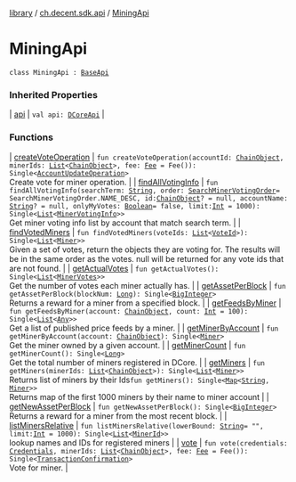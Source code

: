 [library](../../index.md) / [ch.decent.sdk.api](../index.md) / [MiningApi](./index.md)

# MiningApi

`class MiningApi : `[`BaseApi`](../-base-api/index.md)

### Inherited Properties

| [api](../-base-api/api.md) | `val api: `[`DCoreApi`](../../ch.decent.sdk/-d-core-api/index.md) |

### Functions

| [createVoteOperation](create-vote-operation.md) | `fun createVoteOperation(accountId: `[`ChainObject`](../../ch.decent.sdk.model/-chain-object/index.md)`, minerIds: `[`List`](https://kotlinlang.org/api/latest/jvm/stdlib/kotlin.collections/-list/index.html)`<`[`ChainObject`](../../ch.decent.sdk.model/-chain-object/index.md)`>, fee: `[`Fee`](../../ch.decent.sdk.model/-fee/index.md)` = Fee()): Single<`[`AccountUpdateOperation`](../../ch.decent.sdk.model.operation/-account-update-operation/index.md)`>`<br>Create vote for miner operation. |
| [findAllVotingInfo](find-all-voting-info.md) | `fun findAllVotingInfo(searchTerm: `[`String`](https://kotlinlang.org/api/latest/jvm/stdlib/kotlin/-string/index.html)`, order: `[`SearchMinerVotingOrder`](../../ch.decent.sdk.model/-search-miner-voting-order/index.md)` = SearchMinerVotingOrder.NAME_DESC, id: `[`ChainObject`](../../ch.decent.sdk.model/-chain-object/index.md)`? = null, accountName: `[`String`](https://kotlinlang.org/api/latest/jvm/stdlib/kotlin/-string/index.html)`? = null, onlyMyVotes: `[`Boolean`](https://kotlinlang.org/api/latest/jvm/stdlib/kotlin/-boolean/index.html)` = false, limit: `[`Int`](https://kotlinlang.org/api/latest/jvm/stdlib/kotlin/-int/index.html)` = 1000): Single<`[`List`](https://kotlinlang.org/api/latest/jvm/stdlib/kotlin.collections/-list/index.html)`<`[`MinerVotingInfo`](../../ch.decent.sdk.model/-miner-voting-info/index.md)`>>`<br>Get miner voting info list by account that match search term. |
| [findVotedMiners](find-voted-miners.md) | `fun findVotedMiners(voteIds: `[`List`](https://kotlinlang.org/api/latest/jvm/stdlib/kotlin.collections/-list/index.html)`<`[`VoteId`](../../ch.decent.sdk.model/-vote-id/index.md)`>): Single<`[`List`](https://kotlinlang.org/api/latest/jvm/stdlib/kotlin.collections/-list/index.html)`<`[`Miner`](../../ch.decent.sdk.model/-miner/index.md)`>>`<br>Given a set of votes, return the objects they are voting for. The results will be in the same order as the votes. null will be returned for any vote ids that are not found. |
| [getActualVotes](get-actual-votes.md) | `fun getActualVotes(): Single<`[`List`](https://kotlinlang.org/api/latest/jvm/stdlib/kotlin.collections/-list/index.html)`<`[`MinerVotes`](../../ch.decent.sdk.model/-miner-votes/index.md)`>>`<br>Get the number of votes each miner actually has. |
| [getAssetPerBlock](get-asset-per-block.md) | `fun getAssetPerBlock(blockNum: `[`Long`](https://kotlinlang.org/api/latest/jvm/stdlib/kotlin/-long/index.html)`): Single<`[`BigInteger`](http://docs.oracle.com/javase/6/docs/api/java/math/BigInteger.html)`>`<br>Returns a reward for a miner from a specified block. |
| [getFeedsByMiner](get-feeds-by-miner.md) | `fun getFeedsByMiner(account: `[`ChainObject`](../../ch.decent.sdk.model/-chain-object/index.md)`, count: `[`Int`](https://kotlinlang.org/api/latest/jvm/stdlib/kotlin/-int/index.html)` = 100): Single<`[`List`](https://kotlinlang.org/api/latest/jvm/stdlib/kotlin.collections/-list/index.html)`<`[`Any`](https://kotlinlang.org/api/latest/jvm/stdlib/kotlin/-any/index.html)`>>`<br>Get a list of published price feeds by a miner. |
| [getMinerByAccount](get-miner-by-account.md) | `fun getMinerByAccount(account: `[`ChainObject`](../../ch.decent.sdk.model/-chain-object/index.md)`): Single<`[`Miner`](../../ch.decent.sdk.model/-miner/index.md)`>`<br>Get the miner owned by a given account. |
| [getMinerCount](get-miner-count.md) | `fun getMinerCount(): Single<`[`Long`](https://kotlinlang.org/api/latest/jvm/stdlib/kotlin/-long/index.html)`>`<br>Get the total number of miners registered in DCore. |
| [getMiners](get-miners.md) | `fun getMiners(minerIds: `[`List`](https://kotlinlang.org/api/latest/jvm/stdlib/kotlin.collections/-list/index.html)`<`[`ChainObject`](../../ch.decent.sdk.model/-chain-object/index.md)`>): Single<`[`List`](https://kotlinlang.org/api/latest/jvm/stdlib/kotlin.collections/-list/index.html)`<`[`Miner`](../../ch.decent.sdk.model/-miner/index.md)`>>`<br>Returns list of miners by their Ids`fun getMiners(): Single<`[`Map`](https://kotlinlang.org/api/latest/jvm/stdlib/kotlin.collections/-map/index.html)`<`[`String`](https://kotlinlang.org/api/latest/jvm/stdlib/kotlin/-string/index.html)`, `[`Miner`](../../ch.decent.sdk.model/-miner/index.md)`>>`<br>Returns map of the first 1000 miners by their name to miner account |
| [getNewAssetPerBlock](get-new-asset-per-block.md) | `fun getNewAssetPerBlock(): Single<`[`BigInteger`](http://docs.oracle.com/javase/6/docs/api/java/math/BigInteger.html)`>`<br>Returns a reward for a miner from the most recent block. |
| [listMinersRelative](list-miners-relative.md) | `fun listMinersRelative(lowerBound: `[`String`](https://kotlinlang.org/api/latest/jvm/stdlib/kotlin/-string/index.html)` = "", limit: `[`Int`](https://kotlinlang.org/api/latest/jvm/stdlib/kotlin/-int/index.html)` = 1000): Single<`[`List`](https://kotlinlang.org/api/latest/jvm/stdlib/kotlin.collections/-list/index.html)`<`[`MinerId`](../../ch.decent.sdk.model/-miner-id/index.md)`>>`<br>lookup names and IDs for registered miners |
| [vote](vote.md) | `fun vote(credentials: `[`Credentials`](../../ch.decent.sdk.crypto/-credentials/index.md)`, minerIds: `[`List`](https://kotlinlang.org/api/latest/jvm/stdlib/kotlin.collections/-list/index.html)`<`[`ChainObject`](../../ch.decent.sdk.model/-chain-object/index.md)`>, fee: `[`Fee`](../../ch.decent.sdk.model/-fee/index.md)` = Fee()): Single<`[`TransactionConfirmation`](../../ch.decent.sdk.model/-transaction-confirmation/index.md)`>`<br>Vote for miner. |

